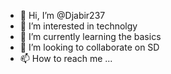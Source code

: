 - 👋 Hi, I’m @Djabir237
- 👀 I’m interested in technolgy
- 🌱 I’m currently learning the basics
- 💞️ I’m looking to collaborate on SD
- 📫 How to reach me ...

<!---
Djabir237/Djabir237 is a ✨ special ✨ repository because its `README.md` (this file) appears on your GitHub profile.
You can click the Preview link to take a look at your changes.
--->
